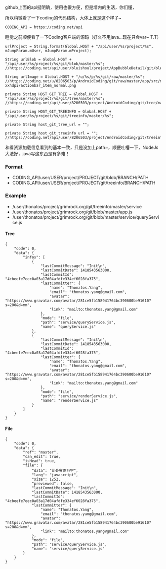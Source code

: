 github上面的api挺明确，使用也很方便，但是墙内的生活，你们懂，

所以稍微看了一下coding的代码结构，大体上就是这个样子~

	CODING_API = https://coding.net/api
	
睡觉之前顺便看了一下Coding客户端的源码（好久不用java...现在只会var~ T.T）

	urlProject = String.format(Global.HOST + "/api/user/%s/project/%s", mJumpParam.mUser, mJumpParam.mProject);
	
	String urlBlob = Global.HOST + "/api/user/%s/project/%s/git/blob/master/%s";
    //https://coding.net/api/user/bluishoul/project/AppBubbleDetail/git/blob/master%252F.bowerrc
    
    String urlImage = Global.HOST + "/u/%s/p/%s/git/raw/master/%s";
    //https://coding.net/u/8206503/p/AndroidCoding/git/raw/master/app/src/main/res/drawable-xxhdpi/actionbar_item_normal.png
    
    private String HOST_GIT_TREE = Global.HOST + "/api/user/%s/project/%s/git/tree/master/%s";
    //https://coding.net/api/user/8206503/project/AndroidCoding/git/tree/master
    
    private String HOST_GIT_TREEINFO = Global.HOST + "/api/user/%s/project/%s/git/treeinfo/master/%s";
    
    private String host_git_tree_url = "";
    
    private String host_git_treeinfo_url = "";
    //https://coding.net/api/user/8206503/project/AndroidCoding/git/treeinfo/master
    
	
和看资源加载信息看到的基本一致，只是没加上path~，顺便吐槽一下，NodeJs大法好，java写这东西是有多难！

### Format
	
* CODING_API/user/USER/project/PROJECT/git/blob/BRANCH/PATH
* CODING_API/user/USER/project/PROJECT/git/treeinfo/BRANCH/PATH

### Example

* /user/thonatos/project/grimrock.org/git/treeinfo/master/service
* /user/thonatos/project/grimrock.org/git/blob/master/app.js
* /user/thonatos/project/grimrock.org/git/blob/master/service/queryService.js

#### Tree

```
{
    "code": 0,
    "data": {
        "infos": [
            {
                "lastCommitMessage": "Init\n",
                "lastCommitDate": 1418543563000,
                "lastCommitId": "4cbeefe7eec0a03a17d04afdfe334ef6028fa375",
                "lastCommitter": {
                    "name": "Thonatos.Yang",
                    "email": "thonatos.yang@gmail.com",
                    "avatar": "https://www.gravatar.com/avatar/281ce5fb158941764bc390600be91610?s=200&d=mm",
                    "link": "mailto:thonatos.yang@gmail.com"
                },
                "mode": "file",
                "path": "service/queryService.js",
                "name": "queryService.js"
            },
            {
                "lastCommitMessage": "Init\n",
                "lastCommitDate": 1418543563000,
                "lastCommitId": "4cbeefe7eec0a03a17d04afdfe334ef6028fa375",
                "lastCommitter": {
                    "name": "Thonatos.Yang",
                    "email": "thonatos.yang@gmail.com",
                    "avatar": "https://www.gravatar.com/avatar/281ce5fb158941764bc390600be91610?s=200&d=mm",
                    "link": "mailto:thonatos.yang@gmail.com"
                },
                "mode": "file",
                "path": "service/renderService.js",
                "name": "renderService.js"
            }
        ]
    }
}
```

#### File

```
{
    "code": 0,
    "data": {
        "ref": "master",
        "can_edit": true,
        "isHead": true,
        "file": {
            "data": "此处省略万字",
            "lang": "javascript",
            "size": 1252,
            "previewed": false,
            "lastCommitMessage": "Init\n",
            "lastCommitDate": 1418543563000,
            "lastCommitId": "4cbeefe7eec0a03a17d04afdfe334ef6028fa375",
            "lastCommitter": {
                "name": "Thonatos.Yang",
                "email": "thonatos.yang@gmail.com",
                "avatar": "https://www.gravatar.com/avatar/281ce5fb158941764bc390600be91610?s=200&d=mm",
                "link": "mailto:thonatos.yang@gmail.com"
            },
            "mode": "file",
            "path": "service/queryService.js",
            "name": "service/queryService.js"
        }
    }
}
```